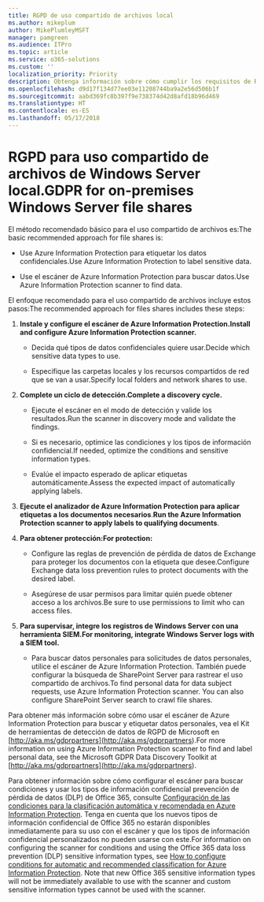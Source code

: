 ```yaml
---
title: RGPD de uso compartido de archivos local
ms.author: mikeplum
author: MikePlumleyMSFT
manager: pamgreen
ms.audience: ITPro
ms.topic: article
ms.service: o365-solutions
ms.custom: ''
localization_priority: Priority
description: Obtenga información sobre cómo cumplir los requisitos de RGPD en el uso compartido de archivos de Windows Server local.
ms.openlocfilehash: d9d17f134d77ee03e11208744ba9a2e56d506b1f
ms.sourcegitcommit: aabd369fc8b397f9e738374d42d8afd18b96d469
ms.translationtype: HT
ms.contentlocale: es-ES
ms.lasthandoff: 05/17/2018
---
```

# <a name="gdpr-for-on-premises-windows-server-file-shares"></a><span data-ttu-id="3c5ac-103">RGPD para uso compartido de archivos de Windows Server local.</span><span class="sxs-lookup"><span data-stu-id="3c5ac-103">GDPR for on-premises Windows Server file shares</span></span>

<span data-ttu-id="3c5ac-104">El método recomendado básico para el uso compartido de archivos es:</span><span class="sxs-lookup"><span data-stu-id="3c5ac-104">The basic recommended approach for file shares is:</span></span>

-   <span data-ttu-id="3c5ac-105">Use Azure Information Protection para etiquetar los datos confidenciales.</span><span class="sxs-lookup"><span data-stu-id="3c5ac-105">Use Azure Information Protection to label sensitive data.</span></span>

-   <span data-ttu-id="3c5ac-106">Use el escáner de Azure Information Protection para buscar datos.</span><span class="sxs-lookup"><span data-stu-id="3c5ac-106">Use Azure Information Protection scanner to find data.</span></span>

<span data-ttu-id="3c5ac-107">El enfoque recomendado para el uso compartido de archivos incluye estos pasos:</span><span class="sxs-lookup"><span data-stu-id="3c5ac-107">The recommended approach for files shares includes these steps:</span></span>

1.  <span data-ttu-id="3c5ac-108">**Instale y configure el escáner de Azure Information Protection.**</span><span class="sxs-lookup"><span data-stu-id="3c5ac-108">**Install and configure Azure Information Protection scanner.**</span></span>

    -   <span data-ttu-id="3c5ac-109">Decida qué tipos de datos confidenciales quiere usar.</span><span class="sxs-lookup"><span data-stu-id="3c5ac-109">Decide which sensitive data types to use.</span></span>

    -   <span data-ttu-id="3c5ac-110">Especifique las carpetas locales y los recursos compartidos de red que se van a usar.</span><span class="sxs-lookup"><span data-stu-id="3c5ac-110">Specify local folders and network shares to use.</span></span>

2.  <span data-ttu-id="3c5ac-111">**Complete un ciclo de detección.**</span><span class="sxs-lookup"><span data-stu-id="3c5ac-111">**Complete a discovery cycle.**</span></span>

    -   <span data-ttu-id="3c5ac-112">Ejecute el escáner en el modo de detección y valide los resultados.</span><span class="sxs-lookup"><span data-stu-id="3c5ac-112">Run the scanner in discovery mode and validate the findings.</span></span>

    -   <span data-ttu-id="3c5ac-113">Si es necesario, optimice las condiciones y los tipos de información confidencial.</span><span class="sxs-lookup"><span data-stu-id="3c5ac-113">If needed, optimize the conditions and sensitive information types.</span></span>

    -   <span data-ttu-id="3c5ac-114">Evalúe el impacto esperado de aplicar etiquetas automáticamente.</span><span class="sxs-lookup"><span data-stu-id="3c5ac-114">Assess the expected impact of automatically applying labels.</span></span>

3.  <span data-ttu-id="3c5ac-115">**Ejecute el analizador de Azure Information Protection para aplicar etiquetas a los documentos necesarios**.</span><span class="sxs-lookup"><span data-stu-id="3c5ac-115">**Run the Azure Information Protection scanner to apply labels to qualifying documents**.</span></span>

4.  <span data-ttu-id="3c5ac-116">**Para obtener protección:**</span><span class="sxs-lookup"><span data-stu-id="3c5ac-116">**For protection:**</span></span>

    -   <span data-ttu-id="3c5ac-117">Configure las reglas de prevención de pérdida de datos de Exchange para proteger los documentos con la etiqueta que desee.</span><span class="sxs-lookup"><span data-stu-id="3c5ac-117">Configure Exchange data loss prevention rules to protect documents with the desired label.</span></span>

    -   <span data-ttu-id="3c5ac-118">Asegúrese de usar permisos para limitar quién puede obtener acceso a los archivos.</span><span class="sxs-lookup"><span data-stu-id="3c5ac-118">Be sure to use permissions to limit who can access files.</span></span>

5.  <span data-ttu-id="3c5ac-119">**Para supervisar, integre los registros de Windows Server con una herramienta SIEM.**</span><span class="sxs-lookup"><span data-stu-id="3c5ac-119">**For monitoring, integrate Windows Server logs with a SIEM tool.**</span></span>

    -   <span data-ttu-id="3c5ac-p101">Para buscar datos personales para solicitudes de datos personales, utilice el escáner de Azure Information Protection. También puede configurar la búsqueda de SharePoint Server para rastrear el uso compartido de archivos.</span><span class="sxs-lookup"><span data-stu-id="3c5ac-p101">To find personal data for data subject requests, use Azure Information Protection scanner. You can also configure SharePoint Server search to crawl file shares.</span></span>

<span data-ttu-id="3c5ac-122">Para obtener más información sobre cómo usar el escáner de Azure Information Protection para buscar y etiquetar datos personales, vea el Kit de herramientas de detección de datos de RGPD de Microsoft en [http://aka.ms/gdprpartners](<http://aka.ms/gdprpartners>).</span><span class="sxs-lookup"><span data-stu-id="3c5ac-122">For more information on using Azure Information Protection scanner to find and label personal data, see the Microsoft GDPR Data Discovery Toolkit at [http://aka.ms/gdprpartners](<http://aka.ms/gdprpartners>).</span></span>

<span data-ttu-id="3c5ac-p102">Para obtener información sobre cómo configurar el escáner para buscar condiciones y usar los tipos de información confidencial prevención de pérdida de datos (DLP) de Office 365, consulte [Configuración de las condiciones para la clasificación automática y recomendada en Azure Information Protection](https://docs.microsoft.com/es-ES/information-protection/deploy-use/configure-policy-classification). Tenga en cuenta que los nuevos tipos de información confidencial de Office 365 no estarán disponibles inmediatamente para su uso con el escáner y que los tipos de información confidencial personalizados no pueden usarse con este.</span><span class="sxs-lookup"><span data-stu-id="3c5ac-p102">For information on configuring the scanner for conditions and using the Office 365 data loss prevention (DLP) sensitive information types, see [How to configure conditions for automatic and recommended classification for Azure Information Protection](https://docs.microsoft.com/es-ES/information-protection/deploy-use/configure-policy-classification). Note that new Office 365 sensitive information types will not be immediately available to use with the scanner and custom sensitive information types cannot be used with the scanner.</span></span>
